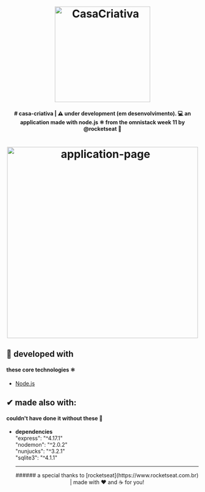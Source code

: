 <h1 align="center">
    <img alt="CasaCriativa" title="#CasaCriativa" src="https://user-images.githubusercontent.com/19331255/78500184-8f517200-772b-11ea-87c5-c1441a43b779.png" width="250px" />
</h1>


<h4 align="center"> 
# casa-criativa | ⚠ under development (em desenvolvimento).
💻 an application made with node.js ⚛ from the omnistack week 11 by @rocketseat 🚀
</h4>


<h1 align="center">
    <img alt="application-page" title="application-page" src="https://user-images.githubusercontent.com/19331255/78500315-14d52200-772c-11ea-8e74-95322fcbe73f.png" width="500px" />
</h1>

## 🚀 developed with
#### these core technologies ⚛

- [Node.js](https://nodejs.org/en/) 


## ✔ made also with:
#### couldn't have done it without these 💜

- **dependencies**<br>
		"express": "^4.17.1"<br>
    "nodemon": "^2.0.2"<br>
    "nunjucks": "^3.2.1"<br>
    "sqlite3": "^4.1.1"<br>
    
   ---------------------------------------
    
    <p align="center"> 
     ######   a special thanks to [rocketseat](https://www.rocketseat.com.br) | made with ❤ and ☕ for you!
    </p>
    
    
